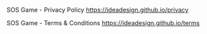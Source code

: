 SOS Game - Privacy Policy
https://ideadesign.github.io/privacy

SOS Game - Terms & Conditions
https://ideadesign.github.io/terms
